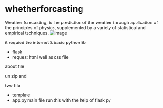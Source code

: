 # whetherforcasting

Weather forecasting, is the prediction of the weather through application of the principles of physics, supplemented by a variety of statistical and empirical techniques. 
![image](https://github.com/sanskarkushwah13/whetherforcasting/assets/78614070/b0449b57-0c73-4c66-a670-fb78c1055e55)


it requied  the internet & basic python lib 
- flask 
- request 
html well as css file 


about file 

un zip and  

two file 
- template 
- app.py main file 
 run this with the help of flask py 
